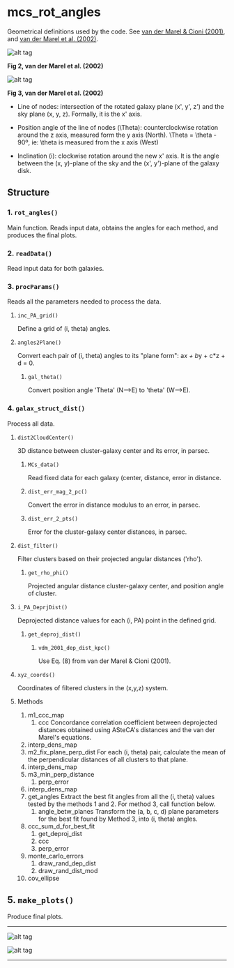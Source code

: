 # mcs_rot_angles


Geometrical definitions used by the code. See [van der Marel & Cioni (2001)][1],
and [van der Marel et al. (2002)][2].

![alt tag](/sideview.png)

**Fig 2, van der Marel et al. (2002)**

![alt tag](/systems.png)

**Fig 3, van der Marel et al. (2002)**

* Line of nodes: intersection of the rotated galaxy plane (x', y', z') and
the sky plane (x, y, z). Formally, it is the x' axis.

* Position angle of the line of nodes (\Theta): counterclockwise rotation
around the z axis, measured form the y axis (North).
\Theta = \theta - 90º, ie: \theta is measured from the x axis (West)

* Inclination (i): clockwise rotation around the new x' axis. It is the
angle between the (x, y)-plane of the sky and the
(x', y')-plane of the galaxy disk.


## Structure

### 1. `rot_angles()`

Main function. Reads input data, obtains the angles for each method,
and produces the final plots.

### 2. `readData()`

Read input data for both galaxies.

### 3. `procParams()`

Reads all the parameters needed to process the data.

1. `inc_PA_grid()`

   Define a grid of (i, theta) angles.
2. `angles2Plane()`

   Convert each pair of (i, theta) angles to its "plane form":
   a*x + b*y + c*z + d = 0.
   1. `gal_theta()`

      Convert position angle 'Theta' (N-->E) to 'theta' (W-->E).

### 4. `galax_struct_dist()`

Process all data.

1. `dist2CloudCenter()`

   3D distance between cluster-galaxy center and its error, in parsec.
   1. `MCs_data()`

      Read fixed data for each galaxy (center, distance, error in distance.
   2. `dist_err_mag_2_pc()`

      Convert the error in distance modulus to an error, in parsec.
   3. `dist_err_2_pts()`

      Error for the cluster-galaxy center distances, in parsec. 
2. `dist_filter()`

   Filter clusters based on their projected angular distances ('rho').
   1. `get_rho_phi()`

      Projected angular distance cluster-galaxy center, and position angle
      of cluster.
3. `i_PA_DeprjDist()`

   Deprojected distance values for each (i, PA) point in the defined grid.
   1. `get_deproj_dist()`

      1. `vdm_2001_dep_dist_kpc()`

         Use Eq. (8) from van der Marel & Cioni (2001).
4. `xyz_coords()`

   Coordinates of filtered clusters in the (x,y,z) system.
5. Methods

   1.  m1_ccc_map
       1. ccc
          Concordance correlation coefficient between deprojected distances
          obtained using ASteCA's distances and the van der Marel's equations.
   2. interp_dens_map
   3. m2_fix_plane_perp_dist
      For each (i, theta) pair, calculate the mean of the perpendicular
      distances of all clusters to that plane.
   4. interp_dens_map
   5. m3_min_perp_distance
      1. perp_error
   6. interp_dens_map
   2. get_angles
      Extract the best fit angles from all the (i, theta) values tested by
      the methods 1 and 2. For method 3, call function below. 
      1. angle_betw_planes
         Transform the (a, b, c, d) plane parameters for the best fit found
         by Method 3, into (i, theta) angles.
   3. ccc_sum_d_for_best_fit
      1. get_deproj_dist
      2. ccc
      3. perp_error
   4. monte_carlo_errors
      1. draw_rand_dep_dist
      2. draw_rand_dist_mod
   5. cov_ellipse

## 5. `make_plots()`

Produce final plots.

__________________________________________________

![alt tag](/S-LMC_i_pa.png)

![alt tag](/inno_2016.png)


__________________________
[1]: http://adsabs.harvard.edu/abs/2001AJ....122.1807V
[2]: http://adsabs.harvard.edu/abs/2002AJ....124.2639V
